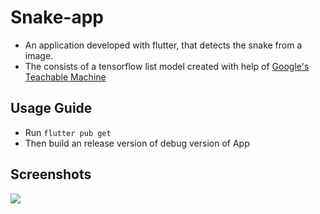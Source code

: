 # Snake-app
* An application developed with flutter, that detects the snake from a image.
* The consists of a tensorflow list model created with help of <a href="https://teachablemachine.withgoogle.com/">Google's Teachable Machine</a>

## Usage Guide
* Run ```flutter pub get```
* Then build an release version of debug version of App

## Screenshots
<img src="https://drive.google.com/uc?export=view&id=16o9OgUFcGPjR4vtKf9lb_GRO26MmAw4h">
